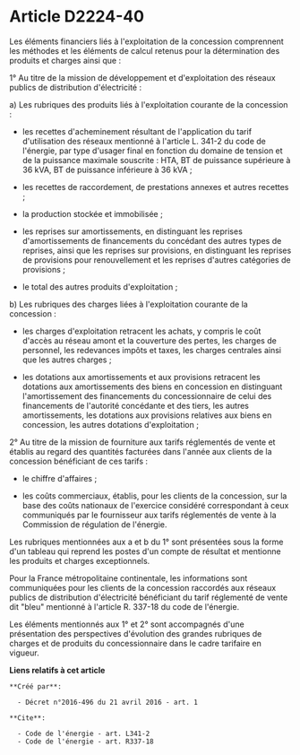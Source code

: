 # Article D2224-40

Les éléments financiers liés à l'exploitation de la concession comprennent les méthodes et les éléments de calcul retenus
pour la détermination des produits et charges ainsi que : 

1° Au titre de la mission de développement et d'exploitation des réseaux publics de distribution d'électricité : 

a) Les rubriques des produits liés à l'exploitation courante de la concession : 

- les recettes d'acheminement résultant de l'application du tarif d'utilisation des réseaux mentionné à l'article L. 341-2 du
code de l'énergie, par type d'usager final en fonction du domaine de tension et de la puissance maximale souscrite : HTA, BT
de puissance supérieure à 36 kVA, BT de puissance inférieure à 36 kVA ; 

- les recettes de raccordement, de prestations annexes et autres recettes ; 

- la production stockée et immobilisée ; 

- les reprises sur amortissements, en distinguant les reprises d'amortissements de financements du concédant des autres types
de reprises, ainsi que les reprises sur provisions, en distinguant les reprises de provisions pour renouvellement et les
reprises d'autres catégories de provisions ; 

- le total des autres produits d'exploitation ; 

b) Les rubriques des charges liées à l'exploitation courante de la concession : 

- les charges d'exploitation retracent les achats, y compris le coût d'accès au réseau amont et la couverture des pertes, les
charges de personnel, les redevances impôts et taxes, les charges centrales ainsi que les autres charges ; 

- les dotations aux amortissements et aux provisions retracent les dotations aux amortissements des biens en concession en
distinguant l'amortissement des financements du concessionnaire de celui des financements de l'autorité concédante et des
tiers, les autres amortissements, les dotations aux provisions relatives aux biens en concession, les autres dotations
d'exploitation ; 

2° Au titre de la mission de fourniture aux tarifs réglementés de vente et établis au regard des quantités facturées dans
l'année aux clients de la concession bénéficiant de ces tarifs : 

- le chiffre d'affaires ; 

- les coûts commerciaux, établis, pour les clients de la concession, sur la base des coûts nationaux de l'exercice considéré
correspondant à ceux communiqués par le fournisseur aux tarifs réglementés de vente à la Commission de régulation de
l'énergie. 

Les rubriques mentionnées aux a et b du 1° sont présentées sous la forme d'un tableau qui reprend les postes d'un compte de
résultat et mentionne les produits et charges exceptionnels. 

Pour la France métropolitaine continentale, les informations sont communiquées pour les clients de la concession raccordés
aux réseaux publics de distribution d'électricité bénéficiant du tarif réglementé de vente dit "bleu" mentionné à l'article
R. 337-18 du code de l'énergie. 

Les éléments mentionnés aux 1° et 2° sont accompagnés d'une présentation des perspectives d'évolution des grandes rubriques
de charges et de produits du concessionnaire dans le cadre tarifaire en vigueur.

**Liens relatifs à cet article**

	**Créé par**:

	  - Décret n°2016-496 du 21 avril 2016 - art. 1

	**Cite**:

	  - Code de l'énergie - art. L341-2
	  - Code de l'énergie - art. R337-18
